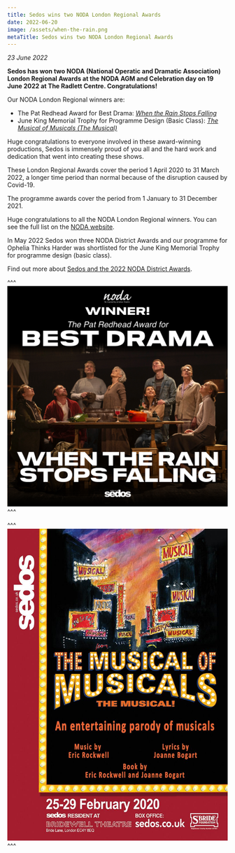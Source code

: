 ```yaml
---
title: Sedos wins two NODA London Regional Awards
date: 2022-06-20
image: /assets/when-the-rain.png
metaTitle: Sedos wins two NODA London Regional Awards
---
```

*23 June 2022*

**Sedos has won two NODA (National Operatic and Dramatic Association) London Regional Awards at the NODA AGM and Celebration day on 19 June 2022 at The Radlett Centre. Congratulations!** 

Our NODA London Regional winners are:

* The Pat Redhead Award for Best Drama: *[When the Rain Stops Falling](https://sedos.co.uk/shows/2022-when-the-rain-stops-falling)*
* June King Memorial Trophy for Programme Design (Basic Class): *[The Musical of Musicals (The Musical)](https://sedos.co.uk/shows/2020-the-musical-of-musicals-the-musical)*

Huge congratulations to everyone involved in these award-winning productions, Sedos is immensely proud of you all and the hard work and dedication that went into creating these shows. 

These London Regional Awards cover the period 1 April 2020 to 31 March 2022, a longer time period than normal because of the disruption caused by Covid-19. 

The programme awards cover the period from 1 January to 31 December 2021.

Huge congratulations to all the NODA London Regional winners. You can see the full list on the [NODA website](https://www.noda.org.uk/regions/london/congratulations-to-our-regional-winners-2022).

In May 2022 Sedos won three NODA District Awards and our programme for Ophelia Thinks Harder was shortlisted for the June King Memorial Trophy for programme design (basic class).

Find out more about [Sedos and the 2022 NODA District Awards](https://sedos.co.uk/news/2022-05-11-sedos-wins-three-noda-district-awards).

^^^ ![](/assets/when-the-rain.png)
^^^ 

^^^ ![](/assets/Musicals-A5-flyer-FRONT-800.jpg)
^^^
